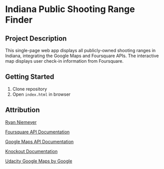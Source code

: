 # Indiana Public Shooting Range Finder

## Project Description

This single-page web app displays all publicly-owned shooting ranges in Indiana, integrating the Google Maps and Foursquare APIs. The interactive map displays user check-in information from Foursquare.

## Getting Started

1. Clone repository
1. Open `index.html` in browser

## Attribution

[Ryan Niemeyer](http://www.knockmeout.net/2011/04/utility-functions-in-knockoutjs.html)

[Foursquare API Documentation](https://developer.foursquare.com/docs/venues/venues)

[Google Maps API Documentation](https://developers.google.com/maps/documentation/javascript/adding-a-google-map)

[Knockout Documentation](http://knockoutjs.com/documentation/observables.html)

[Udacity Google Maps by Google](https://www.udacity.com/course/google-maps-apis--ud864)
